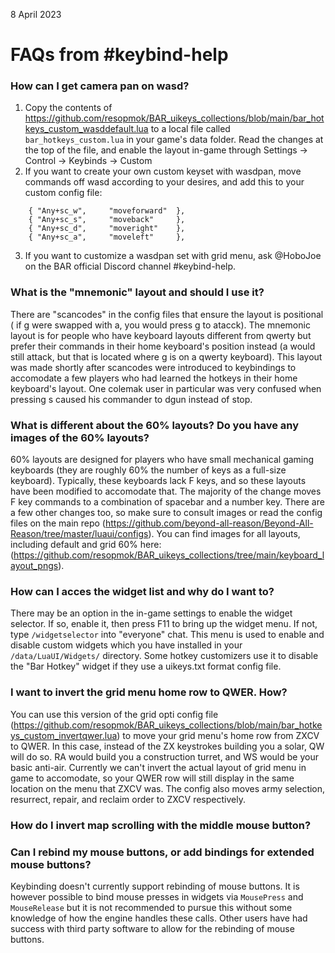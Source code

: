 8 April 2023

# FAQs from #keybind-help

### How can I get camera pan on wasd?

1. Copy the contents of https://github.com/resopmok/BAR_uikeys_collections/blob/main/bar_hotkeys_custom_wasddefault.lua to a local file called `bar_hotkeys_custom.lua` in your game's data folder. Read the changes at the top of the file, and enable the layout in-game through Settings -> Control -> Keybinds -> Custom
2. If you want to create your own custom keyset with wasdpan, move commands off wasd according to your desires, and add this to your custom config file:
```
	{ "Any+sc_w",     "moveforward"  },
	{ "Any+sc_s",     "moveback"     },
	{ "Any+sc_d",     "moveright"    },
	{ "Any+sc_a",     "moveleft"     },
```
3. If you want to customize a wasdpan set with grid menu, ask @HoboJoe on the BAR official Discord channel #keybind-help.

### What is the "mnemonic" layout and should I use it?

There are "scancodes" in the config files that ensure the layout is positional ( if g were swapped with a, you would press g to atacck). The mnemonic layout is for people who have keyboard layouts different from qwerty but prefer their commands in their home keyboard's position instead (a would still attack, but that is located where g is on a qwerty keyboard).
This layout was made shortly after scancodes were introduced to keybindings to accomodate a few players who had learned the hotkeys in their home keyboard's layout. One colemak user in particular was very confused when pressing s caused his commander to dgun instead of stop.

### What is different about the 60% layouts? Do you have any images of the 60% layouts?

60% layouts are designed for players who have small mechanical gaming keyboards (they are roughly 60% the number of keys as a full-size keyboard). Typically, these keyboards lack F keys, and so these layouts have been modified to accomodate that. The majority of the change moves F key commands to a combination of spacebar and a number key. There are a few other changes too, so make sure to consult images or read the config files on the main repo (https://github.com/beyond-all-reason/Beyond-All-Reason/tree/master/luaui/configs). You can find images for all layouts, including default and grid 60% here: (https://github.com/resopmok/BAR_uikeys_collections/tree/main/keyboard_layout_pngs).

### How can I acces the widget list and why do I want to?

There may be an option in the in-game settings to enable the widget selector. If so, enable it, then press F11 to bring up the widget menu. If not, type `/widgetselector` into "everyone" chat. This menu is used to enable and disable custom widgets which you have installed in your `/data/LuaUI/Widgets/` directory. Some hotkey customizers use it to disable the "Bar Hotkey" widget if they use a uikeys.txt format config file.

### I want to invert the grid menu home row to QWER. How?

You can use this version of the grid opti config file (https://github.com/resopmok/BAR_uikeys_collections/blob/main/bar_hotkeys_custom_invertqwer.lua) to move your grid menu's home row from ZXCV to QWER. In this case, instead of the ZX keystrokes building you a solar, QW will do so. RA would build you a construction turret, and WS would be your basic anti-air. Currently we can't invert the actual layout of grid menu in game to accomodate, so your QWER row will still display in the same location on the menu that ZXCV was. The config also moves army selection, resurrect, repair, and reclaim order to ZXCV respectively.

### How do I invert map scrolling with the middle mouse button?

### Can I rebind my mouse buttons, or add bindings for extended mouse buttons?

Keybinding doesn't currently support rebinding of mouse buttons. It is however possible to bind mouse presses in widgets via `MousePress` and `MouseRelease` but it is not recommended to pursue this without some knowledge of how the engine handles these calls.
Other users have had success with third party software to allow for the rebinding of mouse buttons. 
